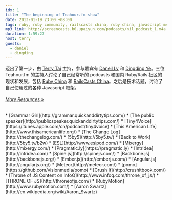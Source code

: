```yaml
---
idx: 1
title: "The beginning of Teahour.fm show"
date: 2013-01-19 23:00 +08:00
tags: ruby, ruby community, railscasts china, ruby china, javascript mvc
mp3_link: http://screencasts.b0.upaiyun.com/podcasts/nil_podcast_1.m4a
duration: 1:59:27
host: terry
guests:
  - daniel
  - dingding
---
```


迈出了第一步，由 [Terry Tai](http://terrytai.com) 主持，参与嘉宾有 [Daneil Lv](http://lvguoning.com) 和 [Dingding Ye](http://yedingding.com)。三位 Teahour.fm 的主持人讨论了自己经常听的 podcasts 和国内 Ruby/Rails 社区的现状和发展，包括 [Ruby China](http://ruby-china.org) 和 [RailsCasts China](http://railscasts-china.org)。之后是技术话题，讨论了自己使用过的各种 Javascript 框架。

<h6>
  <a href="#" class="toggle-notes">More Resources »</a>
</h6>

<section class="notes" markdown="1">
* [Grammar Girl](http://grammar.quickanddirtytips.com/)
* [The public speaker](http://publicspeaker.quickanddirtytips.com/)
* [Tiny4Voice](https://itunes.apple.com/cn/podcast/tiny4voice)
* [This American Life](http://www.thisamericanlife.org/)
* [The Change Log](http://thechangelog.com/)
* [5by5](http://5by5.tv/)
* [Back to Work](http://5by5.tv/b2w)
* [ESL](http://www.eslpod.com/)
* [Mixergy](http://mixergy.com/)
* [Pragmatic.ly](https://pragmatic.ly)
* [Intridea](http://intridea.com)
* [Spine.js](http://spinejs.com/)
* [Backbone.js](http://backbonejs.org/)
* [Ember.js](http://emberjs.com/)
* [Angular.js](http://angularjs.org/)
* [Meteor](http://meteor.com/)
* [pomo](https://github.com/visionmedia/pomo)
* [Crush It](http://crushitbook.com/)
* [Throne of JS Content on InfoQ](http://www.infoq.com/throne_of_js/)
* [THRONE OF JS](http://throneofjs.com/)
* [RubyMotion](http://www.rubymotion.com/)
* [Aaron Swartz](http://en.wikipedia.org/wiki/Aaron_Swartz)
</section>
